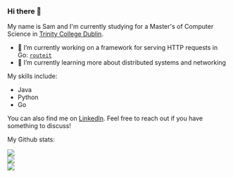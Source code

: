 ### Hi there 👋

My name is Sam and I'm currently studying for a Master's of Computer Science in [Trinity College Dublin](https://tcd.ie).

- 🔭 I’m currently working on a framework for serving HTTP requests in Go: [`routeit`](https://github.com/sktylr/routeit)
- 🌱 I’m currently learning more about distributed systems and networking

My skills include:
- Java
- Python
- Go

You can also find me on [LinkedIn](https://www.linkedin.com/in/sktylr).
Feel free to reach out if you have something to discuss!

My Github stats:

![](https://github-readme-stats.vercel.app/api?username=sktylr&theme=blue-green&hide_border=false&include_all_commits=true&count_private=true)\
![](https://github-readme-streak-stats.herokuapp.com/?user=sktylr&theme=blue-green&hide_border=false)\
![](https://github-readme-stats.vercel.app/api/top-langs/?username=sktylr&theme=blue-green&hide_border=false&include_all_commits=true&count_private=true&layout=compact)
<!--
**sktylr/sktylr** is a ✨ _special_ ✨ repository because its `README.md` (this file) appears on your GitHub profile.

Here are some ideas to get you started:

- 🔭 I’m currently working on ...
- 🌱 I’m currently learning ...
- 👯 I’m looking to collaborate on ...
- 🤔 I’m looking for help with ...
- 💬 Ask me about ...
- 📫 How to reach me: ...
- 😄 Pronouns: ...
- ⚡ Fun fact: ...
-->
